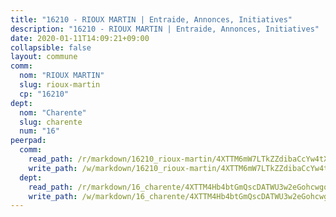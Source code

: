 ```yaml
---
title: "16210 - RIOUX MARTIN | Entraide, Annonces, Initiatives"
description: "16210 - RIOUX MARTIN | Entraide, Annonces, Initiatives"
date: 2020-01-11T14:09:21+09:00
collapsible: false
layout: commune
comm:
  nom: "RIOUX MARTIN"
  slug: rioux-martin
  cp: "16210"
dept:
  nom: "Charente"
  slug: charente
  num: "16"
peerpad:
  comm:
    read_path: /r/markdown/16210_rioux-martin/4XTTM6mW7LTkZZdibaCcYw4tXSm36nzGEkJKRt7HnrhaVqxL7
    write_path: /w/markdown/16210_rioux-martin/4XTTM6mW7LTkZZdibaCcYw4tXSm36nzGEkJKRt7HnrhaVqxL7-K3TgU9ybJZh9QMyDuRNV75ZYMspmTnGJ8b2MCcYs8UbraEtJXHjBYKweKpaVb4CiCnHxEYwBMXHb7VqRTAG54Vq4TaMzjc6kDFATzPQybYieqX2kTNySkp4D2ka17YZC1hobUYTR
  dept:
    read_path: /r/markdown/16_charente/4XTTM4Hb4btGmQscDATWU3w2eGohcwgqasCDtGWVahJnAEsq8
    write_path: /w/markdown/16_charente/4XTTM4Hb4btGmQscDATWU3w2eGohcwgqasCDtGWVahJnAEsq8-K3TgU9zhAjxEMbYrSr9VB24idAgS7xBryN3TjEsJmsrToRfRc8PWUu9zDXmtMXWLR7TNqZhAPJFsnJ4QbuWpLJvHpyW2q8LZxtsaakTfiMdj4HFsc11ZXzpn4aT8zYKZzSLwV1CA
---
```


